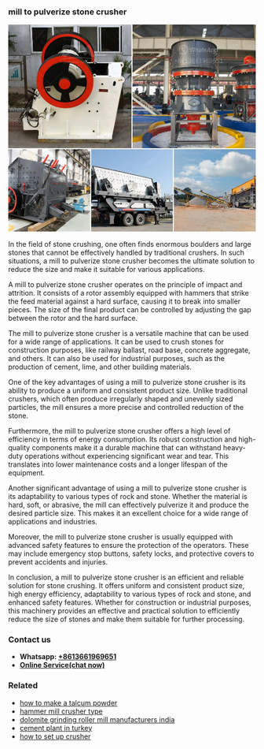 <h3>mill to pulverize stone crusher</h3><img src='1706766937.jpg' alt=''><p>In the field of stone crushing, one often finds enormous boulders and large stones that cannot be effectively handled by traditional crushers. In such situations, a mill to pulverize stone crusher becomes the ultimate solution to reduce the size and make it suitable for various applications.</p><p>A mill to pulverize stone crusher operates on the principle of impact and attrition. It consists of a rotor assembly equipped with hammers that strike the feed material against a hard surface, causing it to break into smaller pieces. The size of the final product can be controlled by adjusting the gap between the rotor and the hard surface.</p><p>The mill to pulverize stone crusher is a versatile machine that can be used for a wide range of applications. It can be used to crush stones for construction purposes, like railway ballast, road base, concrete aggregate, and others. It can also be used for industrial purposes, such as the production of cement, lime, and other building materials.</p><p>One of the key advantages of using a mill to pulverize stone crusher is its ability to produce a uniform and consistent product size. Unlike traditional crushers, which often produce irregularly shaped and unevenly sized particles, the mill ensures a more precise and controlled reduction of the stone.</p><p>Furthermore, the mill to pulverize stone crusher offers a high level of efficiency in terms of energy consumption. Its robust construction and high-quality components make it a durable machine that can withstand heavy-duty operations without experiencing significant wear and tear. This translates into lower maintenance costs and a longer lifespan of the equipment.</p><p>Another significant advantage of using a mill to pulverize stone crusher is its adaptability to various types of rock and stone. Whether the material is hard, soft, or abrasive, the mill can effectively pulverize it and produce the desired particle size. This makes it an excellent choice for a wide range of applications and industries.</p><p>Moreover, the mill to pulverize stone crusher is usually equipped with advanced safety features to ensure the protection of the operators. These may include emergency stop buttons, safety locks, and protective covers to prevent accidents and injuries.</p><p>In conclusion, a mill to pulverize stone crusher is an efficient and reliable solution for stone crushing. It offers uniform and consistent product size, high energy efficiency, adaptability to various types of rock and stone, and enhanced safety features. Whether for construction or industrial purposes, this machinery provides an effective and practical solution to efficiently reduce the size of stones and make them suitable for further processing.</p><h3>Contact us</h3><ul><li><strong>Whatsapp:&nbsp;<a href="https://wa.me/8613661969651">+8613661969651</a></strong></li><li><a href="https://swt.shibang-china.com/?git&amp;zhl&amp;mill to pulverize stone crusher"><strong>Online Service(chat now)</strong></a></li></ul><h3>Related</h3><ul><li><a href='how to make a talcum powder.md'>how to make a talcum powder</a></li><li><a href='hammer mill crusher type.md'>hammer mill crusher type</a></li><li><a href='dolomite grinding roller mill manufacturers india.md'>dolomite grinding roller mill manufacturers india</a></li><li><a href='cement plant in turkey.md'>cement plant in turkey</a></li><li><a href='how to set up crusher.md'>how to set up crusher</a></li></ul>